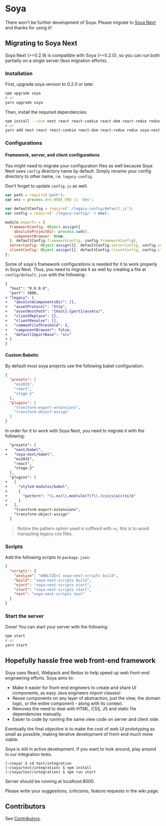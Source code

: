 # Soya

There won't be further development of Soya.
Please migrate to [Soya Next](https://github.com/traveloka/soya-next) and thanks for using it!

## Migrating to Soya Next

Soya Next (>=0.2.9) is compatible with Soya (>=0.2.0), so you can run both partially on a single server (less migration efforts).

### Installation

First, upgrade soya version to 0.2.0 or later.

```bash
npm upgrade soya
# or 
yarn upgrade soya
```

Then, install the required dependencies:

```bash
npm install --save next react react-cookie react-dom react-redux redux soya-next soya-next-scripts
# or
yarn add next react react-cookie react-dom react-redux redux soya-next soya-next-scripts
```

### Configurations

#### Framework, server, and client configurations

You might need to migrate your configuration files as well because Soya Next uses `config` directory name by default.
Simply rename your config directory to other name, i.e. `legacy-config`.

Don't forget to update `config.js` as well.

```js
var path = require('path');
var env = process.env.NODE_ENV || 'dev';

var defaultConfig = require('./legacy-config/default.js');
var config = require('./legacy-config/' + env);

module.exports = {
  frameworkConfig: Object.assign({
    absoluteProjectDir: process.cwd(),
    componentBrowser: true,
  }, defaultConfig.frameworkConfig, config.frameworkConfig),
  serverConfig: Object.assign({}, defaultConfig.serverConfig, config.serverConfig),
  clientConfig: Object.assign({}, defaultConfig.clientConfig, config.clientConfig)
};
```

Some of soya's framework configurations is needed for it to work properly in Soya Next.
Thus, you need to migrate it as well by creating a file at `config/default.json` with the following:

```diff
{
  "host": "0.0.0.0",
  "port": 3000,
+ "legacy": {
+   "absoluteComponentsDir": [],
+   "assetProtocol": "http",
+   "assetHostPath": "{host}:{port}/assets/",
+   "clientReplace": {},
+   "clientResolve": [],
+   "commonFileThreshold": 3,
+   "componentBrowser": false,
+   "defaultImportBase": "src"
+ }
}
```

#### Custom Babelrc

By default most soya projects use the following babel configuration:

```json
{
  "presets": [
    "es2015",
    "react",
    "stage-2"
  ],
  "plugins": [
    "transform-export-extensions",
    "transform-object-assign"
  ]
}
```

In order for it to work with Soya Next, you need to migrate it with the following:

```diff
  "presets": [
+   "next/babel",
+   "soya-next/babel",
    "es2015",
    "react",
    "stage-2"
  ],
  "plugins": [
+   [
+     "styled-modules/babel",
+     {
+       "pattern": "\\.nx(\\.mod(ule)?)?\\.(css|s(a|c)ss)$"
+     }
+   ],
    "transform-export-extensions",
    "transform-object-assign"
  ]
```

> Notice the pattern option used is suffixed with `nx`, this is to avoid transpiling legacy css files.

### Scripts

Add the following scripts to `package.json`:

```json
{
  "scripts": {
    "analyze": "ANALYZE=1 soya-next-scripts build",
    "build": "soya-next-scripts build",
    "eject": "soya-next-scripts eject",
    "start": "soya-next-scripts start",
    "test": "soya-next-scripts test"
  }
}
```

### Start the server

Done! You can start your server with the following:

```bash
npm start
# or
yarn start
```

## Hopefully hassle free web front-end framework

Soya uses React, Webpack and Redux to help speed up web front-end engineering efforts. Soya aims to:

- Make it easier for front-end engineers to create and share UI components, as easy Java engineers import classes!
- Reuse components on any layer of abstraction, just the view, the domain logic, or the entire component - along with its context.
- Removes the need to deal with HTML, CSS, JS and static file dependencies manually.
- Easier to code by running the same view code on server and client side.

Eventually the final objective is to make the cost of web UI prototyping as small as possible, making iterative development of front-end much more viable.

Soya is still in active development. If you want to look around, play around in our integration tests.

    (~/soya) $ cd test/integration
    (~/soya/test/integration) $ npm install
    (~/soya/test/integration) $ npm run start

Server should be running at localhost:8000.

Please write your suggestions, criticisms, feature requests in the wiki page.

## Contributors

See [Contributors](https://github.com/traveloka/soya/blob/master/soya/CONTRIBUTORS.md).
